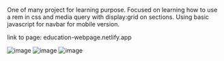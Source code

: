 One of many project for learning purpose.
Focused on learning how to use a rem in css and media query with display:grid on sections.
Using basic javascript for navbar for mobile version.

link to page: education-webpage.netlify.app

![image](https://user-images.githubusercontent.com/93492863/187265450-4b4f0644-5bc9-4a48-9f1f-85c624f5ad60.png)
![image](https://user-images.githubusercontent.com/93492863/187265484-b9be0beb-6665-4b14-8a06-9cb23ae2a630.png)
![image](https://user-images.githubusercontent.com/93492863/187265511-199a6892-2b3d-4c97-ac27-502bd56c00b9.png)
